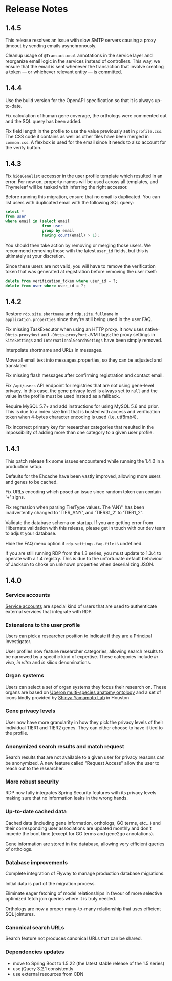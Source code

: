 # Release Notes

## 1.4.5

This release resolves an issue with slow SMTP servers causing a proxy timeout by sending emails asynchronously.

Cleanup usage of `@Transactional` annotations in the service layer and reorganize email logic in the services instead of
controllers. This way, we ensure that the email is sent whenever the transaction that involve creating a token &mdash;
or whichever relevant entity &mdash; is committed.

## 1.4.4

Use the build version for the OpenAPI specification so that it is always up-to-date.

Fix calculation of human gene coverage, the orthologs were commented out and the SQL query has been added.

Fix field length in the profile to use the value previously set in `profile.css`. The CSS code it contains as well as
other files have been merged in `common.css`. A flexbox is used for the email since it needs to also account for the
verify button.

## 1.4.3

Fix `hideGenelist` accessor in the user profile template which resulted in an error. For now on, property names will be
used across all templates, and Thymeleaf will be tasked with inferring the right accessor.

Before running this migration, ensure that no email is duplicated. You can list users with duplicated email with the
following SQL query:

```sql
select *
from user
where email in (select email
                from user
                group by email
                having count(email) > 1);
```

You should then take action by removing or merging those users. We recommend removing those with the latest `user_id`
fields, but this is ultimately at your discretion.

Since these users are not valid, you will have to remove the verification token that was generated at registration
before removing the user itself:

```sql
delete from verification_token where user_id = ?;
delete from user where user_id = ?;
```

## 1.4.2

Restore `rdp.site.shortname` and `rdp.site.fullname` in `application.properties` since they're still being used in the
user FAQ.

Fix missing TaskExecutor when using an HTTP proxy. It now uses native`-Dhttp.proxyHost` and `-Dhttp.proxyPort` JVM
flags; the proxy settings in `SiteSettings` and `InternationalSearchSetings` have been simply removed.

Interpolate shortname and URLs in messages.

Move all email text into messages.properties, so they can be adjusted and translated

Fix missing flash messages after confirming registration and contact email.

Fix `/api/users` API endpoint for registries that are not using gene-level privacy. In this case, the gene privacy level
is always set to `null` and the value in the profile must be used instead as a fallback.

Require MySQL 5.7+ and add instructions for using MySQL 5.6 and prior. This is due to a index size limit that is busted
with access and verification token when 4-bytes character encoding is used (i.e. utf8mb4).

Fix incorrect primary key for researcher categories that resulted in the impossibility of adding more than one category
to a given user profile.

## 1.4.1

This patch release fix some issues encountered while running the 1.4.0 in a production setup.

Defaults for the Ehcache have been vastly improved, allowing more users and genes to be cached.

Fix URLs encoding which posed an issue since random token can contain '+' signs.

Fix regression when parsing TierType values. The 'ANY' has been inadvertently changed to 'TIER_ANY', and 'TIERS1_2' to
'TIER1_2'.

Validate the database schema on startup. If you are getting error from Hibernate validation with this release, please
get in touch with our dev team to adjust your database.

Hide the FAQ menu option if `rdp.settings.faq-file` is undefined.

If you are still running RDP from the 1.3 series, you must update to 1.3.4 to operate with a 1.4 registry. This is due
to the unfortunate default behaviour of Jackson to choke on unknown properties when deserializing JSON.

## 1.4.0

### Service accounts

[Service accounts](service-accounts.md) are special kind of users that are used to authenticate external services that
integrate with RDP.

### Extensions to the user profile

Users can pick a researcher position to indicate if they are a Principal Investigator.

User profiles now feature researcher categories, allowing search results to be narrowed by a specific kind of expertise.
These categories include *in vivo*, *in vitro* and *in silico* denominations.

### Organ systems

Users can select a set of organ systems they focus their research on. These organs are based
on [Uberon multi-species anatomy ontology](http://www.obofoundry.org/ontology/uberon.html)
and a set of icons kindly provided by [Shinya Yamamoto Lab](https://www.researchgate.net/lab/Shinya-Yamamoto-Lab) in
Houston.

### Gene privacy levels

User now have more granularity in how they pick the privacy levels of their individual TIER1 and TIER2 genes. They can
either choose to have it tied to the profile.

### Anonymized search results and match request

Search results that are not available to a given user for privacy reasons can be anonymized. A new feature called
"Request Access" allow the user to reach out to the researcher.

### More robust security

RDP now fully integrates Spring Security features with its privacy levels making sure that no information leaks in the
wrong hands.

### Up-to-date cached data

Cached data (including gene information, orthologs, GO terms, etc...) and their corresponding user associations are
updated monthly and don't impede the boot time (except for GO terms and gene2go annotations).

Gene information are stored in the database, allowing very efficient queries of orthologs.

### Database improvements

Complete integration of Flyway to manage production database migrations.

Initial data is part of the migration process.

Eliminate eager fetching of model relationships in favour of more selective optimized fetch join queries where it is
truly needed.

Orthologs are now a proper many-to-many relationship that uses efficient SQL jointures.

### Canonical search URLs

Search feature not produces canonical URLs that can be shared.

### Dependencies updates

- move to Spring Boot to 1.5.22 (the latest stable release of the 1.5 series)
- use jQuery 3.2.1 consistently
- use external resources from CDN
